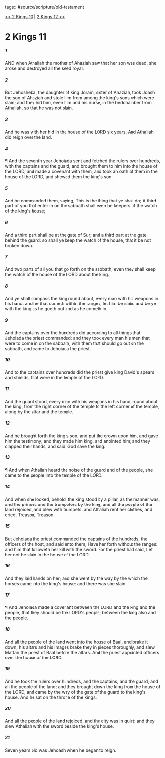 tags:: #source/scripture/old-testament

[<< 2 Kings 10](source/scripture/old-testament/12_2_Kings/2_Kings_10.md) | [2 Kings 12 >>](source/scripture/old-testament/12_2_Kings/2_Kings_12.md)

# 2 Kings 11

##### 1

AND when Athaliah the mother of Ahaziah saw that her son was dead, she arose and destroyed all the seed royal.

##### 2

But Jehosheba, the daughter of king Joram, sister of Ahaziah, took Joash the son of Ahaziah and stole him from among the king's sons which were slain; and they hid him, even him and his nurse, in the bedchamber from Athaliah, so that he was not slain.

##### 3

And he was with her hid in the house of the LORD six years. And Athaliah did reign over the land.

##### 4

¶ And the seventh year Jehoiada sent and fetched the rulers over hundreds, with the captains and the guard, and brought them to him into the house of the LORD, and made a covenant with them, and took an oath of them in the house of the LORD, and shewed them the king's son.

##### 5

And he commanded them, saying, This is the thing that ye shall do; A third part of you that enter in on the sabbath shall even be keepers of the watch of the king's house;

##### 6

And a third part shall be at the gate of Sur; and a third part at the gate behind the guard: so shall ye keep the watch of the house, that it be not broken down.

##### 7

And two parts of all you that go forth on the sabbath, even they shall keep the watch of the house of the LORD about the king.

##### 8

And ye shall compass the king round about, every man with his weapons in his hand: and he that cometh within the ranges, let him be slain: and be ye with the king as he goeth out and as he cometh in.

##### 9

And the captains over the hundreds did according to all things that Jehoiada the priest commanded: and they took every man his men that were to come in on the sabbath, with them that should go out on the sabbath, and came to Jehoiada the priest.

##### 10

And to the captains over hundreds did the priest give king David's spears and shields, that were in the temple of the LORD.

##### 11

And the guard stood, every man with his weapons in his hand, round about the king, from the right corner of the temple to the left corner of the temple, along by the altar and the temple.

##### 12

And he brought forth the king's son, and put the crown upon him, and gave him the testimony; and they made him king, and anointed him; and they clapped their hands, and said, God save the king.

##### 13

¶ And when Athaliah heard the noise of the guard and of the people, she came to the people into the temple of the LORD.

##### 14

And when she looked, behold, the king stood by a pillar, as the manner was, and the princes and the trumpeters by the king, and all the people of the land rejoiced, and blew with trumpets: and Athaliah rent her clothes, and cried, Treason, Treason.

##### 15

But Jehoiada the priest commanded the captains of the hundreds, the officers of the host, and said unto them, Have her forth without the ranges: and him that followeth her kill with the sword. For the priest had said, Let her not be slain in the house of the LORD.

##### 16

And they laid hands on her; and she went by the way by the which the horses came into the king's house: and there was she slain.

##### 17

¶ And Jehoiada made a covenant between the LORD and the king and the people, that they should be the LORD's people; between the king also and the people.

##### 18

And all the people of the land went into the house of Baal, and brake it down; his altars and his images brake they in pieces thoroughly, and slew Mattan the priest of Baal before the altars. And the priest appointed officers over the house of the LORD.

##### 19

And he took the rulers over hundreds, and the captains, and the guard, and all the people of the land; and they brought down the king from the house of the LORD, and came by the way of the gate of the guard to the king's house. And he sat on the throne of the kings.

##### 20

And all the people of the land rejoiced, and the city was in quiet: and they slew Athaliah with the sword beside the king's house.

##### 21

Seven years old was Jehoash when he began to reign.

